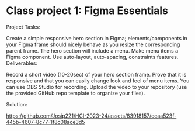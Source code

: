 # Class project 1: Figma Essentials

Project Tasks:

Create a simple responsive hero section in Figma; elements/components in your Figma frame should nicely behave as you resize the corresponding parent frame.
The hero section will include a menu. Make menu items a Figma component.
Use auto-layout, auto-spacing, constraints features.
Deliverables:

Record a short video (10-20sec) of your hero section frame. Prove that it is responsive and that you can easily change look and feel of menu items. You can use OBS Studio for recording.
Upload the video to your repository (use the provided GitHub repo template to organize your files).

Solution:

https://github.com/Josip221/HCI-2023-24/assets/83918157/ecaa523f-445b-4607-8c77-1f8c08ace3d5

